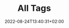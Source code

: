 ---
title: All Tags
description: Specific topics
date: 2022-08-24T13:40:31+02:00
resources:
  - src: angele-kamp-KaeaUITiWnc-unsplash.jpg
    name: featured
    params:
      alt: Four empty paper labels on strings
--- 